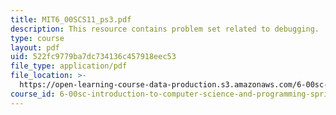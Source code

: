 ```yaml
---
title: MIT6_00SCS11_ps3.pdf
description: This resource contains problem set related to debugging.
type: course
layout: pdf
uid: 522fc9779ba7dc734136c457918eec53
file_type: application/pdf
file_location: >-
  https://open-learning-course-data-production.s3.amazonaws.com/6-00sc-introduction-to-computer-science-and-programming-spring-2011/522fc9779ba7dc734136c457918eec53_MIT6_00SCS11_ps3.pdf
course_id: 6-00sc-introduction-to-computer-science-and-programming-spring-2011
---
```

